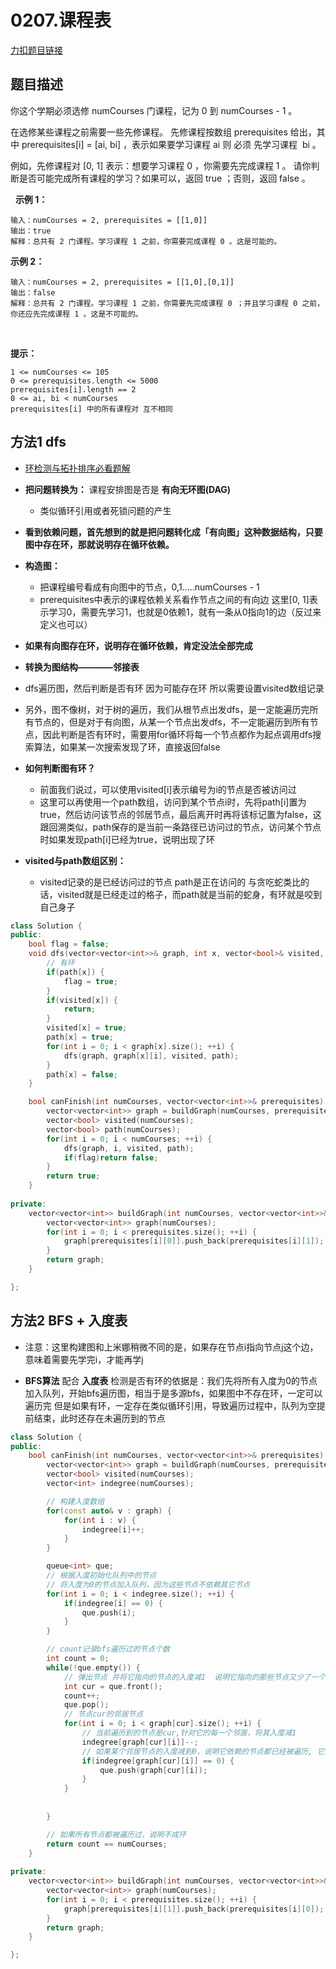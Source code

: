 <p id="课程表"></p>

# 0207.课程表  


[力扣题目链接](https://leetcode.cn/problems/course-schedule/)          


## 题目描述  

你这个学期必须选修 numCourses 门课程，记为 0 到 numCourses - 1 。

在选修某些课程之前需要一些先修课程。 先修课程按数组 prerequisites 给出，其中 prerequisites[i] = [ai, bi] ，表示如果要学习课程 ai 则 必须 先学习课程  bi 。

例如，先修课程对 [0, 1] 表示：想要学习课程 0 ，你需要先完成课程 1 。
请你判断是否可能完成所有课程的学习？如果可以，返回 true ；否则，返回 false 。

 
**示例 1：**

    输入：numCourses = 2, prerequisites = [[1,0]]
    输出：true
    解释：总共有 2 门课程。学习课程 1 之前，你需要完成课程 0 。这是可能的。

**示例 2：**

    输入：numCourses = 2, prerequisites = [[1,0],[0,1]]
    输出：false
    解释：总共有 2 门课程。学习课程 1 之前，你需要先完成​课程 0 ；并且学习课程 0 之前，你还应先完成课程 1 。这是不可能的。
 

**提示：**

    1 <= numCourses <= 105
    0 <= prerequisites.length <= 5000
    prerequisites[i].length == 2
    0 <= ai, bi < numCourses
    prerequisites[i] 中的所有课程对 互不相同


## 方法1 dfs  

* [环检测与拓扑排序必看题解](https://labuladong.github.io/algo/2/22/51/)


* **把问题转换为：** 课程安排图是否是 **有向无环图(DAG)**   
    * 类似循环引用或者死锁问题的产生  
* **看到依赖问题，首先想到的就是把问题转化成「有向图」这种数据结构，只要图中存在环，那就说明存在循环依赖。**  


* **构造图：**
    * 把课程编号看成有向图中的节点，0,1.....numCourses -  1  
    * prerequisites中表示的课程依赖关系看作节点之间的有向边  这里[0, 1]表示学习0，需要先学习1，也就是0依赖1，就有一条从0指向1的边（反过来定义也可以）  
* **如果有向图存在环，说明存在循环依赖，肯定没法全部完成**   

* **转换为图结构————邻接表**

* dfs遍历图，然后判断是否有环   因为可能存在环 所以需要设置visited数组记录  

* 另外，图不像树，对于树的遍历，我们从根节点出发dfs，是一定能遍历完所有节点的，但是对于有向图，从某一个节点出发dfs，不一定能遍历到所有节点，因此判断是否有环时，需要用for循环将每一个节点都作为起点调用dfs搜索算法，如果某一次搜索发现了环，直接返回false  

* **如何判断图有环？**  
    * 前面我们说过，可以使用visited[i]表示编号为i的节点是否被访问过
    * 这里可以再使用一个path数组，访问到某个节点i时，先将path[i]置为true，然后访问该节点的邻居节点，最后离开时再将该标记置为false，这跟回溯类似，path保存的是当前一条路径已访问过的节点，访问某个节点时如果发现path[i]已经为true，说明出现了环

* **visited与path数组区别：**  
    * visited记录的是已经访问过的节点  path是正在访问的  与贪吃蛇类比的话，visited就是已经走过的格子，而path就是当前的蛇身，有环就是咬到自己身子 


```cpp
class Solution {
public:
    bool flag = false;
    void dfs(vector<vector<int>>& graph, int x, vector<bool>& visited, vector<bool>& path) {
        // 有环
        if(path[x]) {
            flag = true;
        }
        if(visited[x]) {
            return;
        }
        visited[x] = true;
        path[x] = true;
        for(int i = 0; i < graph[x].size(); ++i) {
            dfs(graph, graph[x][i], visited, path);
        }
        path[x] = false;
    }

    bool canFinish(int numCourses, vector<vector<int>>& prerequisites) {
        vector<vector<int>> graph = buildGraph(numCourses, prerequisites);
        vector<bool> visited(numCourses);
        vector<bool> path(numCourses);
        for(int i = 0; i < numCourses; ++i) {
            dfs(graph, i, visited, path);
            if(flag)return false;
        }
        return true;
    }
    
private:
    vector<vector<int>> buildGraph(int numCourses, vector<vector<int>>& prerequisites) {
        vector<vector<int>> graph(numCourses);
        for(int i = 0; i < prerequisites.size(); ++i) {
            graph[prerequisites[i][0]].push_back(prerequisites[i][1]);
        }
        return graph;
    }

};
```


## 方法2  BFS + 入度表  

* 注意：这里构建图和上米娜稍微不同的是，如果存在节点i指向节点j这个边，意味着需要先学完i，才能再学j  

* **BFS算法** 配合 **入度表** 检测是否有环的依据是：我们先将所有入度为0的节点加入队列，开始bfs遍历图，相当于是多源bfs，如果图中不存在环，一定可以遍历完   但是如果有环，一定存在类似循环引用，导致遍历过程中，队列为空提前结束，此时还存在未遍历到的节点  


```cpp
class Solution {
public:
    bool canFinish(int numCourses, vector<vector<int>>& prerequisites) {
        vector<vector<int>> graph = buildGraph(numCourses, prerequisites);
        vector<bool> visited(numCourses);
        vector<int> indegree(numCourses);

        // 构建入度数组 
        for(const auto& v : graph) {
            for(int i : v) {
                indegree[i]++;
            }
        }

        queue<int> que;
        // 根据入度初始化队列中的节点 
        // 将入度为0的节点加入队列，因为这些节点不依赖其它节点
        for(int i = 0; i < indegree.size(); ++i) {
            if(indegree[i] == 0) {
                que.push(i);
            }
        }

        // count记录bfs遍历过的节点个数   
        int count = 0;
        while(!que.empty()) {
            // 弹出节点 并将它指向的节点的入度减1  说明它指向的那些节点又少了一个依赖  
            int cur = que.front();
            count++;
            que.pop();
            // 节点cur的邻居节点
            for(int i = 0; i < graph[cur].size(); ++i) {
                // 当前遍历到的节点是cur,针对它的每一个邻居，将其入度减1
                indegree[graph[cur][i]]--;
                // 如果某个邻居节点的入度减到0，说明它依赖的节点都已经被遍历, 它不再依赖其它节点，加入队列
                if(indegree[graph[cur][i]] == 0) {
                    que.push(graph[cur][i]);
                }
            }
   
            
        }

        // 如果所有节点都被遍历过，说明不成环
        return count == numCourses;
    }
    
private:
    vector<vector<int>> buildGraph(int numCourses, vector<vector<int>>& prerequisites) {
        vector<vector<int>> graph(numCourses);
        for(int i = 0; i < prerequisites.size(); ++i) {
            graph[prerequisites[i][1]].push_back(prerequisites[i][0]);
        }
        return graph;
    }

};
```

